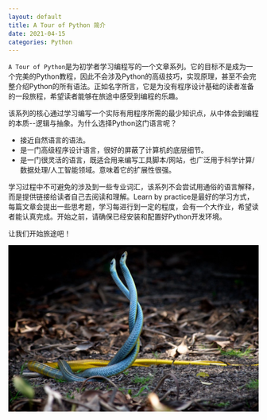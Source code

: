 ```yaml
---
layout: default
title: A Tour of Python 简介 
date: 2021-04-15
categories: Python
---
```


`A Tour of Python`是为初学者学习编程写的一个文章系列。它的目标不是成为一个完美的Python教程，因此不会涉及Python的高级技巧，实现原理，甚至不会完整介绍Python的所有语法。正如名字所言，它是为没有程序设计基础的读者准备的一段旅程，希望读者能够在旅途中感受到编程的乐趣。

该系列的核心通过学习编写一个实际有用程序所需的最少知识点，从中体会到编程的本质--逻辑与抽象。为什么选择Python这门语言呢？

* 接近自然语言的语法。
* 是一门高级程序设计语言，很好的屏蔽了计算机的底层细节。
* 是一门很灵活的语言，既适合用来编写工具脚本/网站，也广泛用于科学计算/数据处理/人工智能领域。意味着它的扩展性很强。

学习过程中不可避免的涉及到一些专业词汇，该系列不会尝试用通俗的语言解释，而是提供链接给读者自己去阅读和理解。Learn by practice是最好的学习方式，每篇文章会提出一些思考题，学习每进行到一定的程度，会有一个大作业，希望读者能认真完成。开始之前，请确保已经安装和配置好Python开发环境。

让我们开始旅途吧！

![Tour of Python Itertools | LaptrinhX](../img/1*aT_slIuZQ9Gmf6GOyugflQ.jpeg)